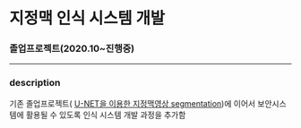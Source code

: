 # 지정맥 인식 시스템 개발

### 졸업프로젝트(2020.10~진행중)
--------
### description
기존 졸업프로젝트( [U-NET을 이용한 지정맥영상 segmentation](https://github.com/sohyeon98720/deepLearning_UNET))에 이어서 보안시스템에 활용될 수 있도록 인식 시스템 개발 과정을 추가함
